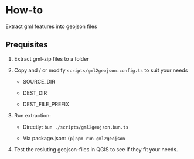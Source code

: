 # How-to

Extract gml features into geojson files

## Prequisites

1. Extract gml-zip files to a folder

2. Copy and / or modify `scripts/gml2geojson.config.ts` to suit your needs

    - SOURCE_DIR

    - DEST_DIR

    - DEST_FILE_PREFIX

3. Run extraction:

    - Directly: `bun ./scripts/gml2geojson.bun.ts`

    - Via package.json: `(p)npm run gml2geojson`

4. Test the resluting geojson-files in QGIS to see if they fit your needs.